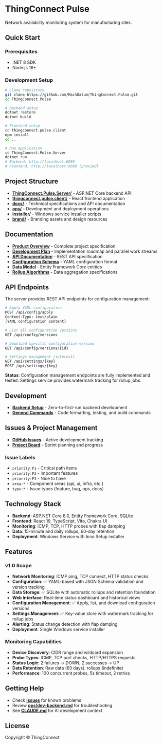# ThingConnect Pulse

Network availability monitoring system for manufacturing sites.

## Quick Start

### Prerequisites
- .NET 8 SDK
- Node.js 18+

### Development Setup

```bash
# Clone repository
git clone https://github.com/MachDatum/ThingConnect.Pulse.git
cd ThingConnect.Pulse

# Backend setup
dotnet restore
dotnet build

# Frontend setup  
cd thingconnect.pulse.client
npm install
cd ..

# Run application
cd ThingConnect.Pulse.Server
dotnet run
# Backend: http://localhost:8080
# Frontend: http://localhost:8080 (proxied)
```

## Project Structure

- **[ThingConnect.Pulse.Server/](./ThingConnect.Pulse.Server/)** - ASP.NET Core backend API
- **[thingconnect.pulse.client/](./thingconnect.pulse.client/)** - React frontend application
- **[docs/](./docs/)** - Technical specifications and API documentation
- **[ops/](./ops/)** - Development and deployment operations
- **[installer/](./installer/)** - Windows service installer scripts
- **[brand/](./brand/)** - Branding assets and design resources

## Documentation

- **[Product Overview](./ONE_PAGER.MD)** - Complete project specification
- **[Development Plan](./DEVELOPMENT_PLAN.md)** - Implementation roadmap and parallel work streams
- **[API Documentation](./docs/openapi.yaml)** - REST API specification
- **[Configuration Schema](./docs/config.schema.json)** - YAML configuration format
- **[Data Model](./docs/data-model.cs)** - Entity Framework Core entities
- **[Rollup Algorithms](./docs/rollup-spec.md)** - Data aggregation specifications

## API Endpoints

The server provides REST API endpoints for configuration management:

```bash
# Apply YAML configuration
POST /api/config/apply
Content-Type: text/plain
[YAML configuration content]

# List all configuration versions  
GET /api/config/versions

# Download specific configuration version
GET /api/config/versions/{id}

# Settings management (internal)
GET /api/settings/{key}
POST /api/settings/{key}
```

**Status**: Configuration management endpoints are fully implemented and tested. Settings service provides watermark tracking for rollup jobs.

## Development

- **[Backend Setup](./ops/dev-backend.md)** - Zero-to-first-run backend development
- **[General Commands](./ops/dev.md)** - Code formatting, testing, and build commands

## Issues & Project Management

- **[GitHub Issues](https://github.com/MachDatum/ThingConnect.Pulse/issues)** - Active development tracking
- **[Project Board](https://github.com/MachDatum/ThingConnect.Pulse/projects)** - Sprint planning and progress

### Issue Labels
- `priority:P1` - Critical path items
- `priority:P2` - Important features  
- `priority:P3` - Nice to have
- `area:*` - Component areas (api, ui, infra, etc.)
- `type:*` - Issue types (feature, bug, ops, docs)

## Technology Stack

- **Backend**: ASP.NET Core 8.0, Entity Framework Core, SQLite
- **Frontend**: React 19, TypeScript, Vite, Chakra UI
- **Monitoring**: ICMP, TCP, HTTP probes with flap damping
- **Data**: 15-minute and daily rollups, 60-day retention
- **Deployment**: Windows Service with Inno Setup installer

## Features

### v1.0 Scope
- **Network Monitoring**: ICMP ping, TCP connect, HTTP status checks
- **Configuration**: ✅ YAML-based with JSON Schema validation and version tracking
- **Data Storage**: ✅ SQLite with automatic rollups and retention foundation
- **Web Interface**: Real-time status dashboard and historical views
- **Configuration Management**: ✅ Apply, list, and download configuration versions
- **Settings Management**: ✅ Key-value store with watermark tracking for rollup jobs
- **Alerting**: Status change detection with flap damping
- **Deployment**: Single Windows service installer

### Monitoring Capabilities
- **Device Discovery**: CIDR range and wildcard expansion
- **Probe Types**: ICMP, TCP port checks, HTTP/HTTPS requests
- **Status Logic**: 2 failures → DOWN, 2 successes → UP
- **Data Retention**: Raw data (60 days), rollups (indefinite)
- **Performance**: 100 concurrent probes, 5s timeout, 2 retries

## Getting Help

- Check **[Issues](https://github.com/MachDatum/ThingConnect.Pulse/issues)** for known problems
- Review **[ops/dev-backend.md](./ops/dev-backend.md)** for troubleshooting
- See **[CLAUDE.md](./CLAUDE.md)** for AI development context

## License

Copyright © ThingConnect